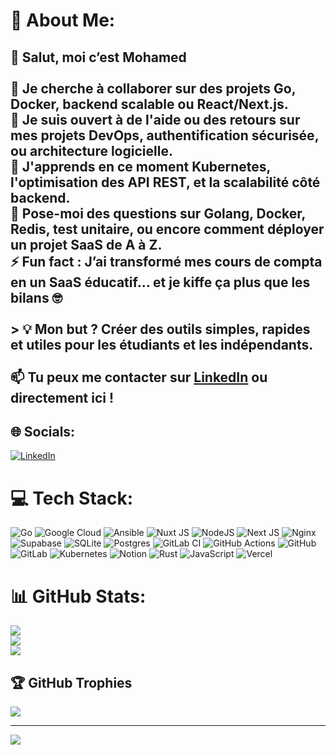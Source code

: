 # 💫 About Me:
## 👋 Salut, moi c’est Mohamed<br><br>👯 Je cherche à collaborer sur des projets **Go**, **Docker**, **backend scalable** ou **React/Next.js**.  <br>🤝 Je suis ouvert à de l'aide ou des retours sur mes projets **DevOps**, **authentification sécurisée**, ou **architecture logicielle**.  <br>🌱 J'apprends en ce moment **Kubernetes**, l'optimisation des **API REST**, et la **scalabilité** côté backend.  <br>💬 Pose-moi des questions sur **Golang**, **Docker**, **Redis**, **test unitaire**, ou encore **comment déployer un projet SaaS de A à Z**.  <br>⚡ Fun fact : J’ai transformé mes cours de compta en un SaaS éducatif… et je kiffe ça plus que les bilans 🤓<br><br>> 💡 Mon but ? Créer des outils simples, rapides et utiles pour les étudiants et les indépendants.<br><br>📫 Tu peux me contacter sur [LinkedIn](https://www.linkedin.com/in/mtliche) ou directement ici !<br>


## 🌐 Socials:
[![LinkedIn](https://img.shields.io/badge/LinkedIn-%230077B5.svg?logo=linkedin&logoColor=white)](https://linkedin.com/in/linkedin.com/in/mtliche) 

# 💻 Tech Stack:
![Go](https://img.shields.io/badge/go-%2300ADD8.svg?style=for-the-badge&logo=go&logoColor=white) ![Google Cloud](https://img.shields.io/badge/GoogleCloud-%234285F4.svg?style=for-the-badge&logo=google-cloud&logoColor=white) ![Ansible](https://img.shields.io/badge/ansible-%231A1918.svg?style=for-the-badge&logo=ansible&logoColor=white) ![Nuxt JS](https://img.shields.io/badge/Nuxt-002E3B?style=for-the-badge&logo=nuxt.js&logoColor=#00DC82) ![NodeJS](https://img.shields.io/badge/node.js-6DA55F?style=for-the-badge&logo=node.js&logoColor=white) ![Next JS](https://img.shields.io/badge/Next-black?style=for-the-badge&logo=next.js&logoColor=white) ![Nginx](https://img.shields.io/badge/nginx-%23009639.svg?style=for-the-badge&logo=nginx&logoColor=white) ![Supabase](https://img.shields.io/badge/Supabase-3ECF8E?style=for-the-badge&logo=supabase&logoColor=white) ![SQLite](https://img.shields.io/badge/sqlite-%2307405e.svg?style=for-the-badge&logo=sqlite&logoColor=white) ![Postgres](https://img.shields.io/badge/postgres-%23316192.svg?style=for-the-badge&logo=postgresql&logoColor=white) ![GitLab CI](https://img.shields.io/badge/gitlab%20CI-%23181717.svg?style=for-the-badge&logo=gitlab&logoColor=white) ![GitHub Actions](https://img.shields.io/badge/github%20actions-%232671E5.svg?style=for-the-badge&logo=githubactions&logoColor=white) ![GitHub](https://img.shields.io/badge/github-%23121011.svg?style=for-the-badge&logo=github&logoColor=white) ![GitLab](https://img.shields.io/badge/gitlab-%23181717.svg?style=for-the-badge&logo=gitlab&logoColor=white) ![Kubernetes](https://img.shields.io/badge/kubernetes-%23326ce5.svg?style=for-the-badge&logo=kubernetes&logoColor=white) ![Notion](https://img.shields.io/badge/Notion-%23000000.svg?style=for-the-badge&logo=notion&logoColor=white) ![Rust](https://img.shields.io/badge/rust-%23000000.svg?style=for-the-badge&logo=rust&logoColor=white) ![JavaScript](https://img.shields.io/badge/javascript-%23323330.svg?style=for-the-badge&logo=javascript&logoColor=%23F7DF1E) ![Vercel](https://img.shields.io/badge/vercel-%23000000.svg?style=for-the-badge&logo=vercel&logoColor=white)
# 📊 GitHub Stats:
![](https://github-readme-stats.vercel.app/api?username=lacquey7&theme=dark&hide_border=false&include_all_commits=false&count_private=false)<br/>
![](https://nirzak-streak-stats.vercel.app/?user=lacquey7&theme=dark&hide_border=false)<br/>
![](https://github-readme-stats.vercel.app/api/top-langs/?username=lacquey7&theme=dark&hide_border=false&include_all_commits=false&count_private=false&layout=compact)

## 🏆 GitHub Trophies
![](https://github-profile-trophy.vercel.app/?username=lacquey7&theme=merko&no-frame=false&no-bg=true&margin-w=4)

---
[![](https://visitcount.itsvg.in/api?id=lacquey7&icon=0&color=0)](https://visitcount.itsvg.in)

<!-- Proudly created with GPRM ( https://gprm.itsvg.in ) -->
